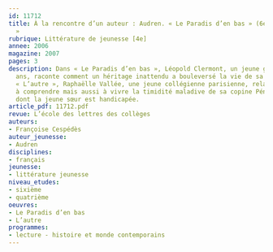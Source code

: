 ```yaml
---
id: 11712
title: À la rencontre d’un auteur : Audren. « Le Paradis d’en bas » (6e); « L’autre
  »
rubrique: Littérature de jeunesse [4e]
annee: 2006
magazine: 2007
pages: 3
description: Dans « Le Paradis d’en bas », Léopold Clermont, un jeune garçon de dix
  ans, raconte comment un héritage inattendu a bouleversé la vie de sa famille. Dans
  « L’autre », Raphaëlle Vallée, une jeune collégienne parisienne, relate ses difficultés
  à comprendre mais aussi à vivre la timidité maladive de sa copine Pénélope Lignoux,
  dont la jeune sœur est handicapée.
article_pdf: 11712.pdf
revue: L’école des lettres des collèges
auteurs:
- Françoise Cespédès
auteur_jeunesse:
- Audren
disciplines:
- français
jeunesse:
- littérature jeunesse
niveau_etudes:
- sixième
- quatrième
oeuvres:
- Le Paradis d’en bas
- L’autre
programmes:
- lecture - histoire et monde contemporains
---
```

